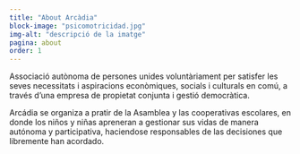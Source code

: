 ```yaml
---
title: "About Arcàdia"
block-image: "psicomotricidad.jpg"
img-alt: "descripció de la imatge"
pagina: about
order: 1
---
```

Associació autònoma de persones unides voluntàriament per satisfer les seves necessitats i aspiracions econòmiques, socials i culturals en comú, a través d’una empresa de propietat conjunta i gestió democràtica.

Arcádia se organiza a  pratir de la Asamblea y las cooperativas escolares, en donde los niños y niñas apreneran a gestionar sus vidas de manera autónoma y participativa, haciendose responsables de las decisiones que libremente han acordado.
